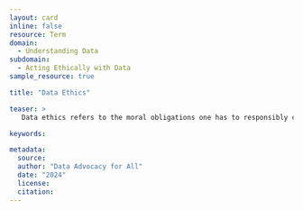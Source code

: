 ```yaml
---
layout: card
inline: false
resource: Term
domain:
  - Understanding Data
subdomain:
  - Acting Ethically with Data
sample_resource: true

title: "Data Ethics"

teaser: >
   Data ethics refers to the moral obligations one has to responsibly collect, process, and share data as well as the undergirding principles one should consider when working with data throughout its entire lifecycle.

keywords:

metadata:
  source: 
  author: "Data Advocacy for All"
  date: "2024"
  license: 
  citation: 
---
```

